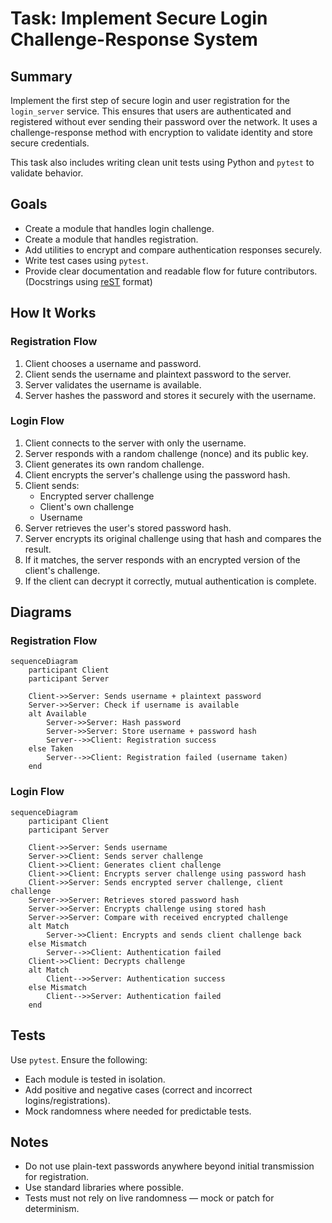 # Task: Implement Secure Login Challenge-Response System

## Summary

Implement the first step of secure login and user registration for the `login_server` service. This ensures that users are authenticated and registered without ever sending their password over the network. It uses a challenge-response method with encryption to validate identity and store secure credentials.

This task also includes writing clean unit tests using Python and `pytest` to validate behavior.

## Goals

* Create a module that handles login challenge.
* Create a module that handles registration.
* Add utilities to encrypt and compare authentication responses securely.
* Write test cases using `pytest`.
* Provide clear documentation and readable flow for future contributors. (Docstrings using [reST](https://sphinx-rtd-tutorial.readthedocs.io/en/latest/docstrings.html) format)

## How It Works

### Registration Flow

1. Client chooses a username and password.
2. Client sends the username and plaintext password to the server.
3. Server validates the username is available.
4. Server hashes the password and stores it securely with the username.

### Login Flow

1. Client connects to the server with only the username.
2. Server responds with a random challenge (nonce) and its public key.
3. Client generates its own random challenge.
4. Client encrypts the server's challenge using the password hash.
5. Client sends:
   * Encrypted server challenge
   * Client's own challenge
   * Username
6. Server retrieves the user's stored password hash.
7. Server encrypts its original challenge using that hash and compares the result.
8. If it matches, the server responds with an encrypted version of the client's challenge.
9. If the client can decrypt it correctly, mutual authentication is complete.

## Diagrams

### Registration Flow

```mermaid
sequenceDiagram
    participant Client
    participant Server

    Client->>Server: Sends username + plaintext password
    Server->>Server: Check if username is available
    alt Available
        Server->>Server: Hash password
        Server->>Server: Store username + password hash
        Server-->>Client: Registration success
    else Taken
        Server-->>Client: Registration failed (username taken)
    end
```

### Login Flow

```mermaid
sequenceDiagram
    participant Client
    participant Server

    Client->>Server: Sends username
    Server->>Client: Sends server challenge
    Client->>Client: Generates client challenge
    Client->>Client: Encrypts server challenge using password hash
    Client->>Server: Sends encrypted server challenge, client challenge
    Server->>Server: Retrieves stored password hash
    Server->>Server: Encrypts challenge using stored hash
    Server->>Server: Compare with received encrypted challenge
    alt Match
        Server->>Client: Encrypts and sends client challenge back
    else Mismatch
        Server-->>Client: Authentication failed
    Client->>Client: Decrypts challenge
    alt Match
        Client-->>Server: Authentication success
    else Mismatch
        Client-->>Server: Authentication failed
    end
```

## Tests

Use `pytest`. Ensure the following:

* Each module is tested in isolation.
* Add positive and negative cases (correct and incorrect logins/registrations).
* Mock randomness where needed for predictable tests.

## Notes

* Do not use plain-text passwords anywhere beyond initial transmission for registration.
* Use standard libraries where possible.
* Tests must not rely on live randomness — mock or patch for determinism.
